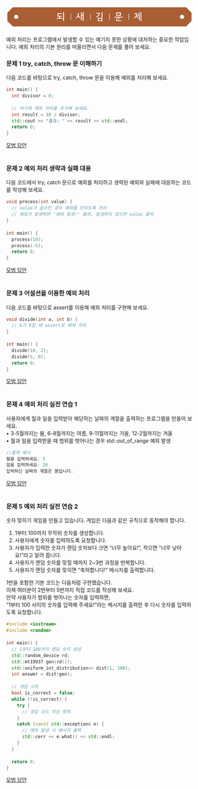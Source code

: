 ![](../../images/exercise_title.png "되새김문제")

예외 처리는 프로그램에서 발생할 수 있는 예기치 못한 상황에 대처하는 중요한 작업입니다.
예외 처리의 기본 원리를 떠올리면서 다음 문제를 풀어 보세요.

### 문제 1 try, catch, throw 문 이해하기
다음 코드를 바탕으로 try, catch, throw 문을 이용해 예외를 처리해 보세요.
```cpp
int main() {
  int divisor = 0;

  // 여기에 예외 처리를 추가해 보세요.
  int result = 10 / divisor;
  std::cout << "결과: " << result << std::endl;
  return 0;
}
```

[모범 답안](https://github.com/mystous/DoItCPP/tree/main/exercise/ch05/solution_01.md "문제 1번 정답")
<br /><br />

### 문제 2 예외 처리 생략과 실패 대응
다음 코드에서 try, catch 문으로 예외를 처리하고 생략된 예외와 실패에 대응하는 코드를 작성해 보세요.
```cpp
void process(int value) {
  // value가 음수인 경우 예외를 던지도록 처리
  // 예외가 발생하면 "예외 발생!" 출력, 발생하지 않으면 value 출력
}

int main() {
  process(10);
  process(-5);
  return 0;
}
```

[모범 답안](https://github.com/mystous/DoItCPP/tree/main/exercise/ch05/solution_02.md "문제 2번 정답")
<br /><br />

### 문제 3 어설션을 이용한 예외 처리
다음 코드를 바탕으로 assert를 이용해 예외 처리를 구현해 보세요.

```cpp
void divide(int a, int b) {
  // b가 0일 때 assert로 예외 처리
}

int main() {
  divide(10, 2);
  divide(5, 0);
  return 0;
}
```

[모범 답안](https://github.com/mystous/DoItCPP/tree/main/exercise/ch05/solution_03.md "문제 3번 정답")
<br /><br />

### 문제 4 예외 처리 실전 연습 1
사용자에게 월과 일을 입력받아 해당하는 날짜의 계절을 출력하는 프로그램을 만들어 보세요.<br>
• 3-5월까지는 봄, 6-8월까지는 여름, 9-11월까지는 가을, 12-2월까지는 겨울<br>
• 월과 일을 입력받을 때 범위를 벗어나는 경우 std::out_of_range 예외 발생<br>

```cpp
//출력 예시
월을 입력하세요: 3
일을 입력하세요: 20
입력하신 날짜의 계절은 봄입니다.
```

[모범 답안](https://github.com/mystous/DoItCPP/tree/main/exercise/ch05/solution_04.md "문제 4번 정답")
<br /><br />

### 문제 5 예외 처리 실전 연습 2
숫자 맞히기 게임을 만들고 있습니다. 게임은 다음과 같은 규칙으로 동작해야 합니다.<br>
1. 1부터 100까지 무작위 숫자를 생성합니다.
2. 사용자에게 숫자를 입력하도록 요청합니다.
3. 사용자가 입력한 숫자가 랜덤 숫자보다 크면 “너무 높아요!”, 작으면 “너무 낮아요!”라고 알려 줍니다.
4. 사용자가 랜덤 숫자를 맞힐 때까지 2~3번 과정을 반복합니다.
5. 사용자가 랜덤 숫자를 맞히면 “축하합니다!” 메시지를 출력합니다.  <br>

1번을 포함한 기본 코드는 다음처럼 구현했습니다.<br>
이제 여러분이 2번부터 5번까지 직접 코드를 작성해 보세요.<br>
만약 사용자가 범위를 벗어나는 숫자를 입력하면,<br>
“1부터 100 사이의 숫자를 입력해 주세요!”라는 메시지를 출력한 후 다시 숫자를 입력하도록 요청합니다.<br>
 

```cpp
#include <iostream>
#include <random>

int main() {
  // 1부터 100까지 랜덤 숫자 생성
  std::random_device rd;
  std::mt19937 gen(rd());
  std::uniform_int_distribution<> dist(1, 100);
  int answer = dist(gen);

  // 게임 시작
  bool is_correct = false;
  while (!is_correct) {
    try {
      // 정답 코드 작성 영역
    }
    catch (const std::exception& e) {
      // 예외 발생 시 메시지 출력
      std::cerr << e.what() << std::endl;
    }
  }

  return 0;
}
```

[모범 답안](https://github.com/mystous/DoItCPP/tree/main/exercise/ch05/solution_05.md "문제 5번 정답")
<br /><br />
